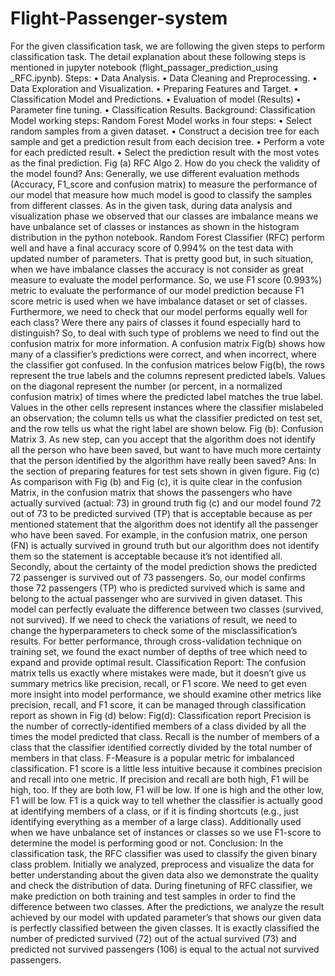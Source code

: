 # Flight-Passenger-system
For the given classification task, we are following the given steps to perform classification task. The detail explanation about these following steps is mentioned in jupyter notebook (flight_passager_prediction_using _RFC.ipynb). Steps: • Data Analysis. • Data Cleaning and Preprocessing. • Data Exploration and Visualization. • Preparing Features and Target. • Classification Model and Predictions. • Evaluation of model (Results) • Parameter fine tuning. • Classification Results. Background: Classification Model working steps: Random Forest Model works in four steps: • Select random samples from a given dataset. • Construct a decision tree for each sample and get a prediction result from each decision tree. • Perform a vote for each predicted result. • Select the prediction result with the most votes as the final prediction.  Fig (a) RFC Algo  2. How do you check the validity of the model found? Ans: Generally, we use different evaluation methods (Accuracy, F1_score and confusion matrix) to measure the performance of our model that measure how much model is good to classify the samples from different classes. As in the given task, during data analysis and visualization phase we observed that our classes are imbalance means we have unbalance set of classes or instances as shown in the histogram distribution in the python notebook. Random Forest Classifier (RFC) perform well and have a final accuracy score of 0.994% on the test data with updated number of parameters. That is pretty good but, in such situation, when we have imbalance classes the accuracy is not consider as great measure to evaluate the model performance. So, we use F1 score (0.993%) metric to evaluate the performance of our model prediction because F1 score metric is used when we have imbalance dataset or set of classes. Furthermore, we need to check that our model performs equally well for each class? Were there any pairs of classes it found especially hard to distinguish? So, to deal with such type of problems we need to find out the confusion matrix for more information. A confusion matrix Fig(b) shows how many of a classifier’s predictions were correct, and when incorrect, where the classifier got confused. In the confusion matrices below Fig(b), the rows represent the true labels and the columns represent predicted labels. Values on the diagonal represent the number (or percent, in a normalized confusion matrix) of times where the predicted label matches the true label. Values in the other cells represent instances where the classifier mislabeled an observation; the column tells us what the classifier predicted on test set, and the row tells us what the right label are shown below.  Fig (b): Confusion Matrix  3. As new step, can you accept that the algorithm does not identify all the person who have been saved, but want to have much more certainty that the person identified by the algorithm have really been saved? Ans: In the section of preparing features for test sets shown in given figure.  Fig (c)  As comparison with Fig (b) and Fig (c), it is quite clear in the confusion Matrix, in the confusion matrix that shows the passengers who have actually survived (actual: 73) in ground truth fig (c) and our model found 72 out of 73 to be predicted survived (TP) that is acceptable because as per mentioned statement that the algorithm does not identify all the passenger who have been saved. For example, in the confusion matrix, one person (FN) is actually survived in ground truth but our algorithm does not identify them so the statement is acceptable because it’s not identified all. Secondly, about the certainty of the model prediction shows the predicted 72 passenger is survived out of 73 passengers. So, our model confirms those 72 passengers (TP) who is predicted survived which is same and belong to the actual passenger who are survived in given dataset. This model can perfectly evaluate the difference between two classes (survived, not survived). If we need to check the variations of result, we need to change the hyperparameters to check some of the misclassification’s results. For better performance, through cross-validation technique on training set, we found the exact number of depths of tree which need to expand and provide optimal result. Classification Report: The confusion matrix tells us exactly where mistakes were made, but it doesn’t give us summary metrics like precision, recall, or F1 score. We need to get even more insight into model performance, we should  examine other metrics like precision, recall, and F1 score, it can be managed through classification report as shown in Fig (d) below:  Fig(d): Classification report  Precision is the number of correctly-identified members of a class divided by all the times the model predicted that class. Recall is the number of members of a class that the classifier identified correctly divided by the total number of members in that class. F-Measure is a popular metric for imbalanced classification. F1 score is a little less intuitive because it combines precision and recall into one metric. If precision and recall are both high, F1 will be high, too. If they are both low, F1 will be low. If one is high and the other low, F1 will be low. F1 is a quick way to tell whether the classifier is actually good at identifying members of a class, or if it is finding shortcuts (e.g., just identifying everything as a member of a large class). Additionally used when we have unbalance set of instances or classes so we use F1-score to determine the model is performing good or not. Conclusion: In the classification task, the RFC classifier was used to classify the given binary class problem. Initially we analyzed, preprocess and visualize the data for better understanding about the given data also we demonstrate the quality and check the distribution of data. During finetuning of RFC classifier, we make prediction on both training and test samples in order to find the difference between two classes. After the predictions, we analyze the result achieved by our model with updated parameter’s that shows our given data is perfectly classified between the given classes. It is exactly classified the number of predicted survived (72) out of the actual survived (73) and predicted not survived passengers (106) is equal to the actual not survived passengers.
